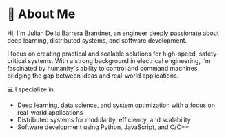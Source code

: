# 👋 About Me

Hi, I'm Julian De la Barrera Brandner, an engineer deeply passionate about deep learning, distributed systems, and software development.

I focus on creating practical and scalable solutions for high-speed, safety-critical systems. With a strong background in electrical engineering, I’m fascinated by humanity's ability to control and command machines, bridging the gap between ideas and real-world applications.

💻 I specialize in:
- Deep learning, data science, and system optimization with a focus on real-world applications
- Distributed systems for modularity, efficiency, and scalability
- Software development using Python, JavaScript, and C/C++
